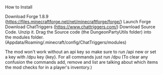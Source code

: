 How to Install

Download Forge 1.8.9 (https://files.minecraftforge.net/net/minecraftforge/forge/)
Launch Forge
Download ChatTriggers (https://www.chattriggers.com/)
Download Source Code.
Unzip it.
Drag the Source code (the DungeonPartyUtils folder) into the modules folder. (Appdata/Roaming/.minecraft/config/ChatTriggers/modules)

The mod won't work without an api key so make sure to run /api new or set a key with /dpu key {key}. For all commands just run /dpu
(To clear any confusion the commands add, remove and list are talking about which items the mod checks for in a player's inventory.)
